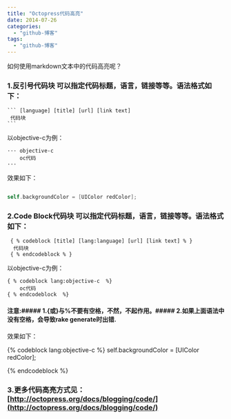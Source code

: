 ```yaml
---
title: "Octopress代码高亮"
date: 2014-07-26
categories:
  - "github-博客"
tags:
  - "github-博客"
---
```

<!--more-->

如何使用markdown文本中的代码高亮呢？

<!--more-->

### 1.反引号代码块   可以指定代码标题，语言，链接等等。语法格式如下：

    ``` [language] [title] [url] [link text]
     代码块
    ```
以objective-c为例：

    ··· objective-c 
        oc代码
    ···

效果如下：

``` objective-c 

self.backgroundColor = [UIColor redColor];

```

### 2.Code Block代码块   可以指定代码标题，语言，链接等等。语法格式如下：

     { % codeblock [title] [lang:language] [url] [link text] % }
      代码块
     { % endcodeblock % }
 以objective-c为例：
 
    { % codeblock lang:objective-c  %} 
        oc代码
    { % endcodeblock  %} 
#### 注意:##### 1.{或}与%不要有空格，不然，不起作用。##### 2.如果上面语法中没有空格，会导致rake generate时出错.    
效果如下：

{% codeblock lang:objective-c %} 
self.backgroundColor = [UIColor redColor];

{% endcodeblock %}

### 3.更多代码高亮方式见：[http://octopress.org/docs/blogging/code/](http://octopress.org/docs/blogging/code/)